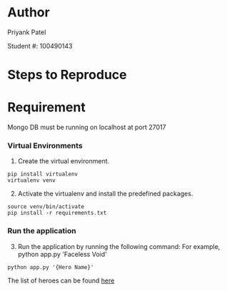 # Author
Priyank Patel

Student #: 100490143

# Steps to Reproduce

# Requirement

Mongo DB must be running on localhost at port 27017

### Virtual Environments

1. Create the virtual environment.
```
pip install virtualenv
virtualenv venv
```

2. Activate the virtualenv and install the predefined packages.
```
source venv/bin/activate
pip install -r requirements.txt
```

### Run the application

3. Run the application by running the following command:
For example, python app.py 'Faceless Void'
```
python app.py '{Hero Name}'
```

The list of heroes can be found [here](https://dota2.gamepedia.com/Heroes)
